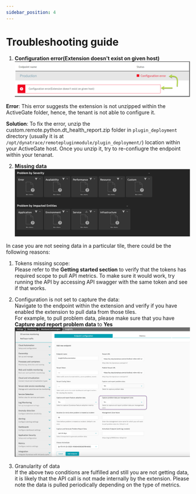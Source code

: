 ```yaml
---
sidebar_position: 4 
---
```


# Troubleshooting guide  

1. **Configuration error(Extension doesn't exist on given host)**  
![image](Configuration_error.png)  

**Error**: This error suggests the extension is not unzipped within the ActiveGate folder, hence, the tenant is not able to configure it.  

**Solution**: To fix the error, unzip the custom.remote.python.dt_health_report.zip folder in `plugin_deployment` directory (usually it is at `/opt/dynatrace/remotepluginmodule/plugin_deployment/`) location within your ActiveGate host. Once you unzip it, try to re-confiugre the endpoint within your tenanat.  


2. **Missing data**  
![image](missing_data.png)  

In case you are not seeing data in a particular tile, there could be the following reasons:  
1. Tokens missing scope:  
Please refer to the **Getting started section** to verify that the tokens has required scope to pull API metrics. To make sure it would work, try running the API by accessing API swagger with the same token and see if that works.  

2. Configuration is not set to capture the data:  
Navigate to the endpoint within the extension and verify if you have enabled the extension to pull data from those tiles.  
For example, to pull problem data, please make sure that you have **Capture and report problem data** to **Yes**  
![image](problem_config.png)  

3. Granularity of data  
If the above two conditions are fulfilled and still you are not getting data, it is likely that the API call is not made internally by the extension. Please note the data is pulled periodically depending on the type of metrics.  
